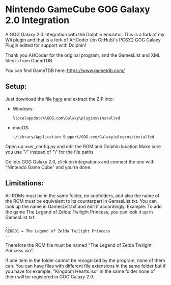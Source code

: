 # Nintendo GameCube GOG Galaxy 2.0 Integration

A GOG Galaxy 2.0 integration with the Dolphin emulator.
This is a fork of my Wii plugin and that is a fork of AHCoder (on GitHub)'s PCSX2 GOG Galaxy Plugin edited for support with Dolphin! 

Thank you AHCoder for the original program, and the GamesList and XML files 
is from GameTDB.

You can find GameTDB here: https://www.gametdb.com/

## Setup:
Just download the file [here](https://github.com/JTNDev/galaxy-integration-gc/releases) and extract the ZIP into:
- Windows:

    `%localappdata%\GOG.com\Galaxy\plugins\installed`

- macOS:

    `~/Library/Application Support/GOG.com/Galaxy/plugins/installed`

Open up user_config.py and edit the ROM and Dolphin location
Make sure you use "/" instead of "\\" for the file paths

Go into GOG Galaxy 2.0, click on integrations and connect the one with "Nintendo Game Cube" 
and you're done.

## Limitations:

All ROMs must be in the same folder, no subfolders, and also the name of the ROM must be equivalent to its counterpart in GamesList.txt. You can look up the name in GamesList.txt and edit it accordingly.
Example:
To add the game The Legend of Zelda: Twilight Princess, you can look it up in GamesList.txt:
```
...
RZDE01 = The Legend of Zelda Twilight Princess
...
```
Therefore the ROM file must be named "The Legend of Zelda Twilight Princess.iso".

If one item in the folder cannot be recognized by the program, none of them can. You can have files with different file extensions in the same folder but if you have for example, "Kingdom Hearts.iso" in the same folder none of them will be registered in GOG Galaxy 2.0.
